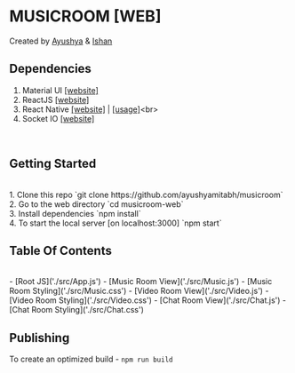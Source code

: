 # MUSICROOM [WEB]
Created by [Ayushya](https://www.github.com/ayushyamitabh) & [Ishan](https://www.github.com/IshanSoni)
<br>

## Dependencies
1. Material UI [[website]](https://material-ui-1dab0.firebaseapp.com/)<br>
2. ReactJS [[website]](https://facebook.github.io/react/)<br>
3. React Native [[website]](https://facebook.github.io/react-native/) | [[usage]]('https://github.com/ayushyamitabh/musicroom/musicroom-app')<br>
4. Socket IO [[website]](https://socket.io)<br>
<br>

## Getting Started
<br>
1. Clone this repo `git clone https://github.com/ayushyamitabh/musicroom` <br>
2. Go to the web directory `cd musicroom-web` <br> 
3. Install dependencies `npm install` <br>
4. To start the local server [on localhost:3000] `npm start` <br>

## Table Of Contents
<br>
- [Root JS]('./src/App.js')
- [Music Room View]('./src/Music.js')
- [Music Room Styling]('./src/Music.css')
- [Video Room View]('./src/Video.js')
- [Video Room Styling]('./src/Video.css')
- [Chat Room View]('./src/Chat.js')
- [Chat Room Styling]('./src/Chat.css')

## Publishing
To create an optimized build - `npm run build`
